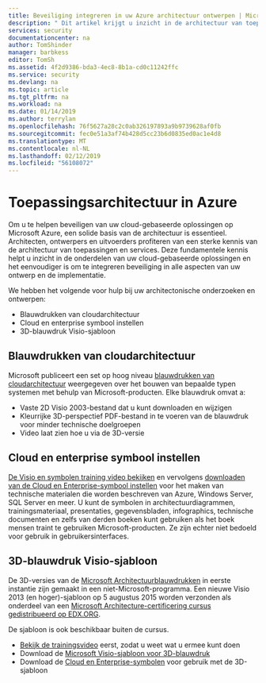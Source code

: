 ```yaml
---
title: Beveiliging integreren in uw Azure architectuur ontwerpen | Microsoft Docs
description: " Dit artikel krijgt u inzicht in de architectuur van toepassingen en services op Azure zodat u gemakkelijk integreren beveiliging in ontwerp en implementatie. "
services: security
documentationcenter: na
author: TomShinder
manager: barbkess
editor: TomSh
ms.assetid: 4f2d9386-bda3-4ec8-8b1a-cd0c11242ffc
ms.service: security
ms.devlang: na
ms.topic: article
ms.tgt_pltfrm: na
ms.workload: na
ms.date: 01/14/2019
ms.author: terrylan
ms.openlocfilehash: 76f5627a28c2c0ab326197893a9b9739628af0fb
ms.sourcegitcommit: fec0e51a3af74b428d5cc23b6d0835ed0ac1e4d8
ms.translationtype: MT
ms.contentlocale: nl-NL
ms.lasthandoff: 02/12/2019
ms.locfileid: "56108072"
---
```

# <a name="application-architecture-on-azure"></a>Toepassingsarchitectuur in Azure
Om u te helpen beveiligen van uw cloud-gebaseerde oplossingen op Microsoft Azure, een solide basis van de architectuur is essentieel. Architecten, ontwerpers en uitvoerders profiteren van een sterke kennis van de architectuur van toepassingen en services. Deze fundamentele kennis helpt u inzicht in de onderdelen van uw cloud-gebaseerde oplossingen en het eenvoudiger is om te integreren beveiliging in alle aspecten van uw ontwerp en de implementatie.

We hebben het volgende voor hulp bij uw architectonische onderzoeken en ontwerpen:

* Blauwdrukken van cloudarchitectuur
* Cloud en enterprise symbool instellen
* 3D-blauwdruk Visio-sjabloon

## <a name="architectural-blueprints"></a>Blauwdrukken van cloudarchitectuur
Microsoft publiceert een set op hoog niveau [blauwdrukken van cloudarchitectuur](https://aka.ms/azblueprints) weergegeven over het bouwen van bepaalde typen systemen met behulp van Microsoft-producten.
Elke blauwdruk omvat a:

* Vaste 2D Visio 2003-bestand dat u kunt downloaden en wijzigen
* Kleurrijke 3D-perspectief PDF-bestand in te voeren van de blauwdruk voor minder technische doelgroepen
* Video laat zien hoe u via de 3D-versie

## <a name="cloud-and-enterprise-symbol-set"></a>Cloud en enterprise symbool instellen
[De Visio en symbolen training video bekijken](https://aka.ms/CnESymbolsVideo) en vervolgens [downloaden van de Cloud en Enterprise-symbool instellen](https://aka.ms/CnESymbols) voor het maken van technische materialen die worden beschreven van Azure, Windows Server, SQL Server en meer. U kunt de symbolen in architectuurdiagrammen, trainingsmateriaal, presentaties, gegevensbladen, infographics, technische documenten en zelfs van derden boeken kunt gebruiken als het boek mensen traint te gebruiken Microsoft-producten. Ze zijn echter niet bedoeld voor gebruik in gebruikersinterfaces.

## <a name="3d-blueprint-visio-template"></a>3D-blauwdruk Visio-sjabloon
De 3D-versies van de [Microsoft Architectuurblauwdrukken](https://aka.ms/azblueprints) in eerste instantie zijn gemaakt in een niet-Microsoft-programma. Een nieuwe Visio 2013 (en hoger)-sjabloon op 5 augustus 2015 worden verzonden als onderdeel van een [Microsoft Architecture-certificering cursus gedistribueerd op EDX.ORG](https://docs.microsoft.com/azure/architecture/).

De sjabloon is ook beschikbaar buiten de cursus.

* [Bekijk de trainingsvideo](https://aka.ms/3dBlueprintTemplateVideo) eerst, zodat u weet wat u ermee kunt doen
* Download de [Microsoft Visio-sjabloon voor 3D-blauwdruk](https://aka.ms/3DBlueprintTemplate)
* Download de [Cloud en Enterprise-symbolen](https://docs.microsoft.com/azure/architecture/) voor gebruik met de 3D-sjabloon
